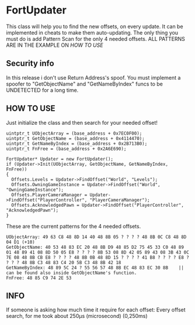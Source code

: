 # FortUpdater
This class will help you to find the new offsets, on every update.
It can be implemented in cheats to make them auto-updating.
The only thing you must do is add Pattern Scan for the only 4 needed offsets.
ALL PATTERNS ARE IN THE EXAMPLE ON *HOW TO USE*

Security info
---------------
In this release i don't use Return Address's spoof.
You must implement a spoofer to "GetObjectName" and "GetNameByIndex" funcs to be UNDETECTED for a long time.

HOW TO USE
---------------
Just initialize the class and then search for your needed offset!
```
uintptr_t UObjectArray = (base_address + 0x7EC0F00);
uintptr_t GetObjectName = (base_address + 0x4114470);
uintptr_t GetNameByIndex = (base_address + 0x2B713B0);
uintptr_t FnFree = (base_address + 0x2A6E690);

FortUpdater* Updater = new FortUpdater();
if (Updater->Init(UObjectArray, GetObjectName, GetNameByIndex, FnFree))
{
  Offsets.Levels = Updater->FindOffset("World", "Levels");
  Offsets.OwningGameInstance = Updater->FindOffset("World", "OwningGameInstance");
  Offsets.PlayerCameraManager = Updater->FindOffset("PlayerController", "PlayerCameraManager");
  Offsets.AcknowledgedPawn = Updater->FindOffset("PlayerController", "AcknowledgedPawn");
}
```

These are the current patterns for the 4 needed offsets.
```
UObjectArray: 49 63 C8 48 8D 14 40 48 8B 05 ? ? ? ? 48 8B 0C C8 48 8D 04 D1 (+10)
GetObjectName: 40 53 48 83 EC 20 48 8B D9 48 85 D2 75 45 33 C0 48 89 01 48 89 41 08 8D 50 05 E8 ? ? ? ? 8B 53 08 8D 42 05 89 43 08 3B 43 0C 7E 08 48 8B CB E8 ? ? ? ? 48 8B 0B 48 8D 15 ? ? ? ? 41 B8 ? ? ? ? E8 ? ? ? ? 48 8B C3 48 83 C4 20 5B C3 48 8B 42 18
GetNameByIndex: 48 89 5C 24 ? 55 56 57 48 8B EC 48 83 EC 30 8B    ||   can be found also inside GetObjectName's function.
FnFree: 48 85 C9 74 2E 53
```

INFO
---------------
If someone is asking how much time it require for each offset:
Every offset search, for me took about 250µs (microsecond) (0,250ms)
